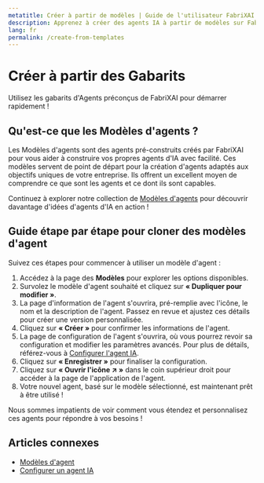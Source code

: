 ```yaml
---
metatitle: Créer à partir de modèles | Guide de l'utilisateur FabriXAI
description: Apprenez à créer des agents IA à partir de modèles sur FabriXAI avec ce guide étape par étape.
lang: fr
permalink: /create-from-templates
---
```


# Créer à partir des Gabarits

Utilisez les gabarits d'Agents préconçus de FabriXAI pour démarrer rapidement !

## Qu'est-ce que les Modèles d'agents ?

Les Modèles d'agents sont des agents pré-construits créés par FabriXAI pour vous aider à construire vos propres agents d'IA avec facilité. Ces modèles servent de point de départ pour la création d'agents adaptés aux objectifs uniques de votre entreprise. Ils offrent un excellent moyen de comprendre ce que sont les agents et ce dont ils sont capables.

Continuez à explorer notre collection de [Modèles d'agents](/en-us/agent-templates/) pour découvrir davantage d'idées d'agents d'IA en action !

## Guide étape par étape pour cloner des modèles d'agent

Suivez ces étapes pour commencer à utiliser un modèle d'agent :

1. Accédez à la page des **Modèles** pour explorer les options disponibles.
2. Survolez le modèle d'agent souhaité et cliquez sur **« Dupliquer pour modifier »**.
3. La page d'information de l'agent s'ouvrira, pré-remplie avec l'icône, le nom et la description de l'agent. Passez en revue et ajustez ces détails pour créer une version personnalisée.
4. Cliquez sur **« Créer »** pour confirmer les informations de l'agent.
5. La page de configuration de l'agent s'ouvrira, où vous pourrez revoir sa configuration et modifier les paramètres avancés. Pour plus de détails, référez-vous à [Configurer l'agent IA](/en-us/configure-ai-agent/).
6. Cliquez sur **« Enregistrer »** pour finaliser la configuration.
7. Cliquez sur **« Ouvrir l'icône ↗ »** dans le coin supérieur droit pour accéder à la page de l'application de l'agent.
8. Votre nouvel agent, basé sur le modèle sélectionné, est maintenant prêt à être utilisé !

Nous sommes impatients de voir comment vous étendez et personnalisez ces agents pour répondre à vos besoins !

## Articles connexes
- [Modèles d'agent](/fr-fr/agent-templates/)
- [Configurer un agent IA](/fr-fr/configure-ai-agent/)
